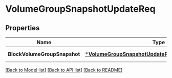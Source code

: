# VolumeGroupSnapshotUpdateReq

## Properties
Name | Type | Description | Notes
------------ | ------------- | ------------- | -------------
**BlockVolumeGroupSnapshot** | [***VolumeGroupSnapshotUpdateReqVolumeGroupSnapshot**](VolumeGroupSnapshotUpdateReq_VolumeGroupSnapshot.md) |  | [default to null]

[[Back to Model list]](../README.md#documentation-for-models) [[Back to API list]](../README.md#documentation-for-api-endpoints) [[Back to README]](../README.md)


